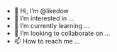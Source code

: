 - 👋 Hi, I’m @likedow
- 👀 I’m interested in ...
- 🌱 I’m currently learning ...
- 💞️ I’m looking to collaborate on ...
- 📫 How to reach me ...

<!---
likedow/likedow is a ✨ special ✨ repository because its `README.md` (this file) appears on your GitHub profile.
You can click the Preview link to take a look at your changes.
--->
